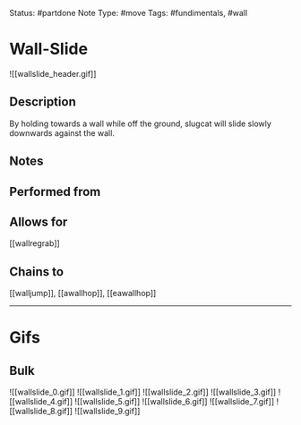 Status: #partdone
Note Type: #move
Tags: #fundimentals, #wall 

# Wall-Slide
![[wallslide_header.gif]]
## Description
By holding towards a wall while off the ground, slugcat will slide slowly downwards against the wall.

## Notes


## Performed from


## Allows for
[[wallregrab]]

## Chains to
[[walljump]], [[awallhop]], [[eawallhop]]

___
# Gifs
## Bulk
![[wallslide_0.gif]]
![[wallslide_1.gif]]
![[wallslide_2.gif]]
![[wallslide_3.gif]]
![[wallslide_4.gif]]
![[wallslide_5.gif]]
![[wallslide_6.gif]]
![[wallslide_7.gif]]
![[wallslide_8.gif]]
![[wallslide_9.gif]]